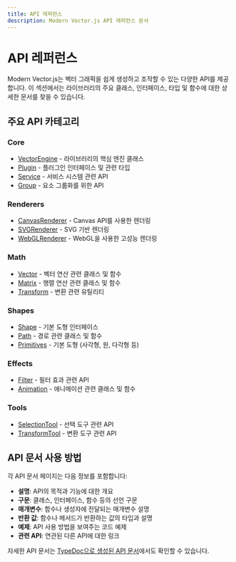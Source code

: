 ```yaml
---
title: API 레퍼런스
description: Modern Vector.js API 레퍼런스 문서
---
```


# API 레퍼런스

Modern Vector.js는 벡터 그래픽을 쉽게 생성하고 조작할 수 있는 다양한 API를 제공합니다. 이 섹션에서는 라이브러리의 주요 클래스, 인터페이스, 타입 및 함수에 대한 상세한 문서를 찾을 수 있습니다.

## 주요 API 카테고리

### Core

- [VectorEngine](/docs/api-reference/core/vector-engine) - 라이브러리의 핵심 엔진 클래스
- [Plugin](/docs/api-reference/core/plugin) - 플러그인 인터페이스 및 관련 타입
- [Service](/docs/api-reference/core/service) - 서비스 시스템 관련 API
- [Group](/docs/api-reference/core/group) - 요소 그룹화를 위한 API

### Renderers

- [CanvasRenderer](/docs/api-reference/renderers/canvas-renderer) - Canvas API를 사용한 렌더링
- [SVGRenderer](/docs/api-reference/renderers/svg-renderer) - SVG 기반 렌더링
- [WebGLRenderer](/docs/api-reference/renderers/webgl-renderer) - WebGL을 사용한 고성능 렌더링

### Math

- [Vector](/docs/api-reference/math/vector) - 벡터 연산 관련 클래스 및 함수
- [Matrix](/docs/api-reference/math/matrix) - 행렬 연산 관련 클래스 및 함수
- [Transform](/docs/api-reference/math/transform) - 변환 관련 유틸리티

### Shapes

- [Shape](/docs/api-reference/shapes/shape) - 기본 도형 인터페이스
- [Path](/docs/api-reference/shapes/path) - 경로 관련 클래스 및 함수
- [Primitives](/docs/api-reference/shapes/primitives) - 기본 도형 (사각형, 원, 다각형 등)

### Effects

- [Filter](/docs/api-reference/effects/filter) - 필터 효과 관련 API
- [Animation](/docs/api-reference/effects/animation) - 애니메이션 관련 클래스 및 함수

### Tools

- [SelectionTool](/docs/api-reference/tools/selection-tool) - 선택 도구 관련 API
- [TransformTool](/docs/api-reference/tools/transform-tool) - 변환 도구 관련 API

## API 문서 사용 방법

각 API 문서 페이지는 다음 정보를 포함합니다:

- **설명**: API의 목적과 기능에 대한 개요
- **구문**: 클래스, 인터페이스, 함수 등의 선언 구문
- **매개변수**: 함수나 생성자에 전달되는 매개변수 설명
- **반환 값**: 함수나 메서드가 반환하는 값의 타입과 설명
- **예제**: API 사용 방법을 보여주는 코드 예제
- **관련 API**: 연관된 다른 API에 대한 링크

자세한 API 문서는 [TypeDoc으로 생성된 API 문서](/api-docs)에서도 확인할 수 있습니다. 